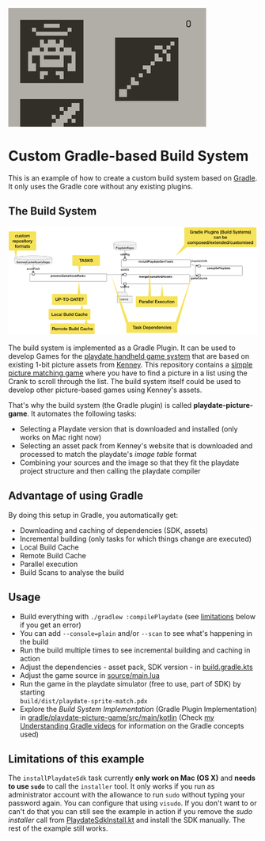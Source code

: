 ![The Sprite Match Game](game.gif)

# Custom Gradle-based Build System

This is an example of how to create a custom build system based on [Gradle](https://github.com/gradle/gradle).
It only uses the Gradle core without any existing plugins.

## The Build System

![The Build System](build-system.png)

The build system is implemented as a Gradle Plugin.
It can be used to develop Games for the [playdate handheld game system](https://play.date/) that are based on existing 1-bit picture assets from [Kenney](https://www.kenney.nl/).
This repository contains a [simple picture matching game](source/main.lua) where you have to find a picture in a list using the Crank to scroll through the list.
The build system itself could be used to develop other picture-based games using Kenney's assets.

That's why the build system (the Gradle plugin) is called **playdate-picture-game**.
It automates the following tasks:

- Selecting a Playdate version that is downloaded and installed (only works on Mac right now)
- Selecting an asset pack from Kenney's website that is downloaded and processed to match the playdate's _image table_ format
- Combining your sources and the image so that they fit the playdate project structure and then calling the playdate compiler

## Advantage of using Gradle

By doing this setup in Gradle, you automatically get:

- Downloading and caching of dependencies (SDK, assets)
- Incremental building (only tasks for which things change are executed)
- Local Build Cache
- Remote Build Cache
- Parallel execution
- Build Scans to analyse the build

## Usage

- Build everything with `./gradlew :compilePlaydate` (see [limitations](#limitations-of-this-example) below if you get an error)
- You can add `--console=plain` and/or `--scan` to see what's happening in the build
- Run the build multiple times to see incremental building and caching in action
- Adjust the dependencies - asset pack, SDK version - in  [build.gradle.kts](build.gradle.kts)
- Adjust the game source in [source/main.lua](source/main.lua)
- Run the game in the playdate simulator (free to use, part of SDK) by starting  
  `build/dist/playdate-sprite-match.pdx`
- Explore the _Build System Implementation_ (Gradle Plugin Implementation) in [gradle/playdate-picture-game/src/main/kotlin](gradle/playdate-picture-game/src/main/kotlin)
  (Check [my Understanding Gradle videos](https://www.youtube.com/c/onepieceSoftware) for information on the Gradle concepts used)

## Limitations of this example

The `installPlaydateSdk` task currently **only work on Mac (OS X)** and **needs to use `sudo`** to call the `installer` tool.
It only works if you run as administrator account with the allowance to run `sudo` without typing your password again.
You can configure that using `visudo`. If you don't want to or can't do that you can still see the example in action if you remove the _sudo installer_ call from [PlaydateSdkInstall.kt](gradle/playdate-picture-game/src/main/kotlin/software/onepiece/playdate/gradle/tasks/PlaydateSdkInstall.kt#L26) and install the SDK manually.
The rest of the example still works.

